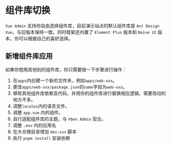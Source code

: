 # 组件库切换

`Vue Admin` 支持你自由选择组件库，目前演示站点的默认组件库是 `Ant Design Vue`，与旧版本保持一致。同时框架还内置了 `Element Plus` 版本和 `Naive UI` 版本，你可以根据自己的喜好选择。

## 新增组件库应用

如果你想用其他别的组件库，你只需要按一下步骤进行操作：

1. 在`apps`内创建一个新的文件夹，例如`apps/web-xxx`。
2. 更改`apps/web-xxx/package.json`的`name`字段为`web-xxx`。
3. 移除其他组件库依赖及代码，并用你的组件库进行替换相应逻辑，需要改动的地方不多。
4. 调整`locales`内的语言文件。
5. 调整 `app.vue` 内的组件。
6. 自行适配组件库的主题，与 `Vben Admin` 契合。
7. 调整 `.env` 内的应用名
8. 在大仓根目录增加 `dev:xxx` 脚本
9. 执行 `pnpm install` 安装依赖
